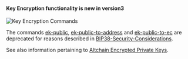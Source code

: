 #### Key Encryption functionality is new in **version3**

![Key Encryption Commands](https://raw.githubusercontent.com/libbitcoin/libbitcoin-explorer/network/img/key-encryption-commands.png)

The commands [ek-public](bx-ek-public), [ek-public-to-address](bx-ek-public-to-address) and [ek-public-to-ec](bx-ek-public-to-ec) are deprecated for reasons described in [BIP38-Security-Considerations](https://github.com/libbitcoin/libbitcoin/wiki/BIP38-Security-Considerations).

See also information pertaining to [Altchain Encrypted Private Keys](https://github.com/libbitcoin/libbitcoin/wiki/Altchain-Encrypted-Private-Keys).